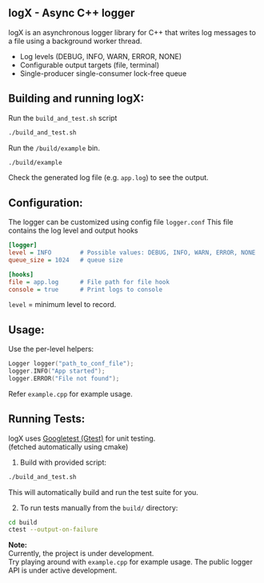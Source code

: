 ## logX - Async C++ logger
logX is an asynchronous logger library for C++ that writes log messages to a file using a background worker thread.

- Log levels (DEBUG, INFO, WARN, ERROR, NONE)
- Configurable output targets (file, terminal)
- Single-producer single-consumer lock-free queue

## Building and running logX:
Run the `build_and_test.sh` script
```bash
./build_and_test.sh
```
Run the `/build/example` bin.
```bash
./build/example
```
Check the generated log file (e.g. `app.log`) to see the output.

## Configuration:
The logger can be customized using config file `logger.conf`
This file contains the log level and output hooks
```ini
[logger]
level = INFO        # Possible values: DEBUG, INFO, WARN, ERROR, NONE
queue_size = 1024   # queue size

[hooks]
file = app.log      # File path for file hook
console = true      # Print logs to console
```
`level` = minimum level to record.

## Usage:
Use the per-level helpers:
```cpp
Logger logger("path_to_conf_file");
logger.INFO("App started");
logger.ERROR("File not found");
```
Refer `example.cpp` for example usage.

## Running Tests:
logX uses [Googletest (Gtest)](https://github.com/google/googletest) for unit testing.<br> (fetched automatically using cmake)
1. Build with provided script:
```bash
./build_and_test.sh
```
This will automatically build and run the test suite for you.

2. To run tests manually from the `build/` directory:
```bash
cd build
ctest --output-on-failure
```

**Note:**  
Currently, the project is under development.<br>
Try playing around with `example.cpp` for example usage. The public logger API is under active development.
